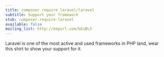 ```yaml
---
title: composer require laravel/laravel
subtitle: Support your framework
stub: composer-require-laravel
available: false
mailing_list: http://eepurl.com/bEuBL5
---
```

Laravel is one of the most active and used frameworks in PHP land, wear this shirt to show your support for it.
